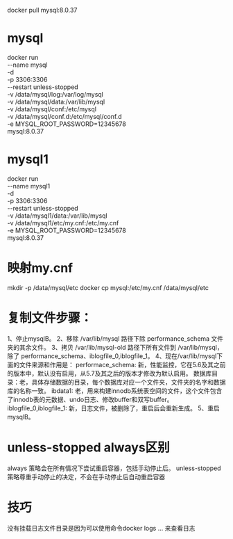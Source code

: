 docker pull mysql:8.0.37
# mysql
docker run \
--name mysql \
-d \
-p 3306:3306 \
--restart unless-stopped \
-v /data/mysql/log:/var/log/mysql \
-v /data/mysql/data:/var/lib/mysql \
-v /data/mysql/conf:/etc/mysql \
-v /data/mysql/conf.d:/etc/mysql/conf.d \
-e MYSQL_ROOT_PASSWORD=12345678 \
mysql:8.0.37


# mysql1

docker run \
--name mysql1 \
-d \
-p 3306:3306 \
--restart unless-stopped \
-v /data/mysql1/data:/var/lib/mysql \
-v /data/mysql1/etc/my.cnf:/etc/my.cnf \
-e MYSQL_ROOT_PASSWORD=12345678 \
mysql:8.0.37

# 映射my.cnf
mkdir -p /data/mysql/etc
docker cp mysql:/etc/my.cnf /data/mysql/etc




# 复制文件步骤：
1、停止mysqlB。
2、移除 /var/lib/mysql 路径下除 performance_schema 文件夹的其余文件。
3、拷贝 /var/lib/mysql-old 路径下所有文件到 /var/lib/mysql，除了 performance_schema、iblogfile_0,iblogfile_1。
4、现在/var/lib/mysql下面的文件来源和作用是：
performace_schema: 新，性能监控，它在5.6及其之前的版本中，默认没有启用，从5.7及其之后的版本才修改为默认启用。
数据库目录：老，具体存储数据的目录，每个数据库对应一个文件夹，文件夹的名字和数据库的名称一致。
ibdata1: 老，用来构建innodb系统表空间的文件，这个文件包含了innodb表的元数据、undo日志、修改buffer和双写buffer。
iblogfile_0,iblogfile_1: 新，日志文件，被删除了，重启后会重新生成。
5、重启mysqlB。


# unless-stopped always区别
always 策略会在所有情况下尝试重启容器，包括手动停止后。 unless-stopped 策略尊重手动停止的决定，不会在手动停止后自动重启容器
# 技巧
没有挂载日志文件目录是因为可以使用命令docker logs ... 来查看日志